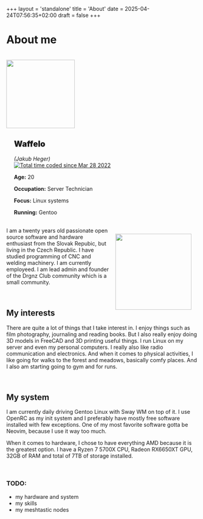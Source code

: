 +++
layout = 'standalone'
title = 'About'
date = 2025-04-24T07:56:35+02:00
draft = false
+++

# About me
<br />
<div class="about-container">
    <img src="/img/pfp.png" width="180px">
    <div class="about-info" style="margin-left: 20px;">
        <h2 style="font-weight:900;">Waffelo</h2>
        <i>(Jakub Heger)</i><br>
        <a href="https://wakatime.com/@29725049-7048-4ebb-8064-21f95716ce5a"><img src="https://wakatime.com/badge/user/29725049-7048-4ebb-8064-21f95716ce5a.svg" alt="Total time coded since Mar 28 2022" /></a><br>
        <p><b>Age:</b> 20</p>
        <p><b>Occupation:</b> Server Technician</p>
        <p><b>Focus:</b> Linux systems</p>
        <p><b>Running:</b> Gentoo</p>
    </div>

</div><br>

<img src="https://i.imgur.com/4kBP0zg.png" width="200px" style="float:right; margin: 17px;">
I am a twenty years old passionate open source software and hardware enthusiast from the Slovak Repubic, but living in the Czech Republic. I have studied programming of CNC and welding machinery. I am currently employeed. I am lead admin and founder of the Drgnz Club community which is a small community.


&nbsp;
## My interests
There are quite a lot of things that I take interest in. I enjoy things such as film photography, journaling and reading books. But I also really enjoy doing 3D models in FreeCAD and 3D printing useful things. I run Linux on my server and even my personal computers. I really also like radio communication and electronics. And when it comes to physical activities, I like going for walks to the forest and meadows, basically comfy places. And I also am starting going to gym and for runs.

&nbsp;
## My system
I am currently daily driving Gentoo Linux with Sway WM on top of it. I use OpenRC as my init system and I preferably have mostly free software installed with few exceptions. One of my most favorite software gotta be Neovim, because I use it way too much.

When it comes to hardware, I chose to have everything AMD because it is the greatest option. I have a Ryzen 7 5700X CPU, Radeon RX6650XT GPU, 32GB of RAM and total of 7TB of storage installed.



&nbsp;
### TODO:
* my hardware and system
* my skills
* my meshtastic nodes


